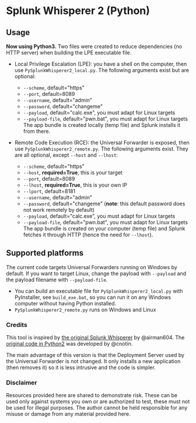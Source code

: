 # Splunk Whisperer 2 (Python)
## Usage
**Now using Python3.** Two files were created to reduce dependencies (no HTTP server) when building the LPE executable file.

* Local Privilege Escalation (LPE): you have a shell on the computer, then use `PySplunkWhisperer2_local.py`. The following arguments exist but are optional:
    * `--scheme`, default="https"
    * `--port`, default=8089
    * `--username`, default="admin"
    * `--password`, default="changeme"
    * `--payload`, default="calc.exe", you must adapt for Linux targets
    * `--payload-file`, default="pwn.bat", you must adapt for Linux targets
    The app bundle is created locally (temp file) and Splunk installs it from there.


* Remote Code Execution (RCE): the Universal Forwarder is exposed, then use `PySplunkWhisperer2_remote.py`. The following arguments exist. They are all optional, except `--host` and `--lhost`:
    * `--scheme`, default="https"
    * `--host`, **required=True**, this is your target
    * `--port`, default=8089
    * `--lhost`, **required=True**, this is your own IP
    * `--lport`, default=8181
    * `--username`, default="admin"
    * `--password`, default="changeme" (**note**: this default password does not work remotely by default)
    * `--payload`, default="calc.exe", you must adapt for Linux targets
    * `--payload-file`, default="pwn.bat", you must adapt for Linux targets
    The app bundle is created on your computer (temp file) and Splunk fetches it through HTTP (hence the need for `--lhost`).

## Supported platforms
The current code targets Universal Forwarders running on Windows by default. If you want to target Linux, change the payload with `--payload` and the payload filename with `--payload-file`.

* You can build an executable file for `PySplunkWhisperer2_local.py` with PyInstaller, see `build_exe.bat`, so you can run it on any Windows computer without having Python installed.
* `PySplunkWhisperer2_remote.py` runs on Windows and Linux

### Credits
This tool is inspired by [the original Splunk Whisperer](https://github.com/airman604/splunk_whisperer) by @airman604.
The [original code in Python2](https://github.com/cnotin/SplunkWhisperer2) was developed by @cnotin.

The main advantage of this version is that the Deployment Server used by the Universal Forwarder is not changed. It only installs a new application (then removes it) so it is less intrusive and the code is simpler.

### Disclaimer
Resources provided here are shared to demonstrate risk. These can be used only against systems you own or are authorized to test, these must not be used for illegal purposes.
The author cannot be held responsible for any misuse or damage from any material provided here.
